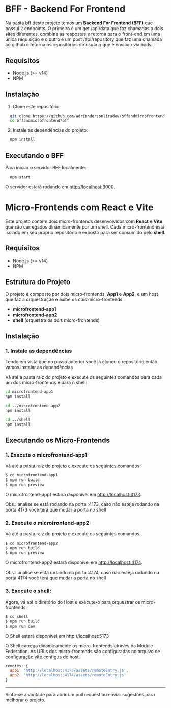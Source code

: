 # BFF - Backend For Frontend

Na pasta bff deste projeto temos um **Backend For Frontend (BFF)** que possui 2 endpoints. O primeiro é um get /api/data que faz chamadas a dois sites diferentes, combina as respostas e retorna para o front-end em uma única requisição e o outro é um post /api/repository que faz uma chamada ao github e retorna os repositórios do usuário que é enviado via body.

## Requisitos

- Node.js (>= v14)
- NPM

## Instalação

1. Clone este repositório:

```bash
  git clone https://github.com/adriandersonliradev/bffandmicrofrontend.git
  cd bffandmicrofrontend/bff
```

2. Instale as dependências do projeto:

```bash
  npm install
```

## Executando o BFF

Para iniciar o servidor BFF localmente:

```bash
  npm start
```

O servidor estará rodando em [http://localhost:3000](http://localhost:3000).

# Micro-Frontends com React e Vite

Este projeto contém dois micro-frontends desenvolvidos com **React** e **Vite** que são carregados dinamicamente por um shell. Cada micro-frontend está isolado em seu próprio repositório e exposto para ser consumido pelo **shell**.

## Requisitos

- Node.js (>= v14)
- NPM

## Estrutura do Projeto

O projeto é composto por dois micro-frontends, **App1** e **App2**, e um host que faz a orquestração e exibe os dois micro-frontends.

- **microfrontend-app1**
- **microfrontend-app2**
- **shell** (orquestra os dois micro-frontends)

## Instalação

### 1. Instale as dependências

Tendo em vista que no passo anterior você já clonou o repositório então vamos instalar as dependências

Vá até a pasta raiz do projeto e execute os seguintes comandos para cada um dos micro-frontends e para o shell:

```bash
cd microfrontend-app1
npm install

cd ../microfrontend-app2
npm install

cd ../shell
npm install
```

## Executando os Micro-Frontends

### 1. Execute o microfrontend-app1:

Vá até a pasta raiz do projeto e execute os seguintes comandos:

```bash
$ cd microfrontend-app1
$ npm run build
$ npm run preview
```

O microfrontend-app1 estará disponível em [http://localhost:4173](http://localhost:4173).

Obs.: analise se está rodando na porta :4173, caso não esteja rodando na porta 4173 você terá que mudar a porta no shell

### 2. Execute o microfrontend-app2:

Vá até a pasta raiz do projeto e execute os seguintes comandos:

```bash
$ cd microfrontend-app2
$ npm run build
$ npm run preview
```

O microfrontend-app2 estará disponível em [http://localhost:4174](http://localhost:4174).

Obs.: analise se está rodando na porta :4174, caso não esteja rodando na porta 4174 você terá que mudar a porta no shell

### 3. Execute o shell:

Agora, vá até o diretório do Host e execute-o para orquestrar os micro-frontends:

```bash
$ cd shell
$ npm run build
$ npm run dev
```

O Shell estará disponível em http://localhost:5173

O Shell carrega dinamicamente os micro-frontends através da Module Federation. As URLs dos micro-frontends são configuradas no arquivo de configuração vite.config.ts do host.

```javascript
remotes: {
  app1: 'http://localhost:4173/assets/remoteEntry.js',
  app2: 'http://localhost:4174/assets/remoteEntry.js'
}
```

---

Sinta-se à vontade para abrir um pull request ou enviar sugestões para melhorar o projeto.
